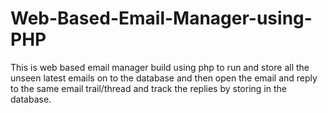 # Web-Based-Email-Manager-using-PHP
This is web based email manager build using php to run and store all the unseen latest emails on to the database and then open the email and reply to the same email trail/thread and track the replies by storing in the database.
